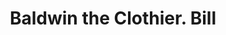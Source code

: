 ---
doi: 10.7916/D8RB8GM6
date_other: '1880'
date_other_textual: '1880'
form: printed ephemera
genre:
- Invoices
name:
- Baldwin the Clothier
object_in_context_url: https://biggert.cul.columbia.edu/items/view/ave_biggert_00845
subject_hierarchical_geographic:
- New York, New York, United States
subject_name:
- Baldwin the Clothier
title: Baldwin the Clothier. Bill
sort_title: Baldwin the Clothier. Bill
call_number: ave_biggert_00845
coordinates:
- 40.69277777777778,-73.99027777777778
pid: ave_biggert_00845
identifiers: ave_biggert_00845
thumbnail: https://derivativo-3.library.columbia.edu/iiif/2/ldpd:345842/full/!256,256/0/native.jpg
permalink: /biggert/ave_biggert_00845/
layout: iiif-image-page
---